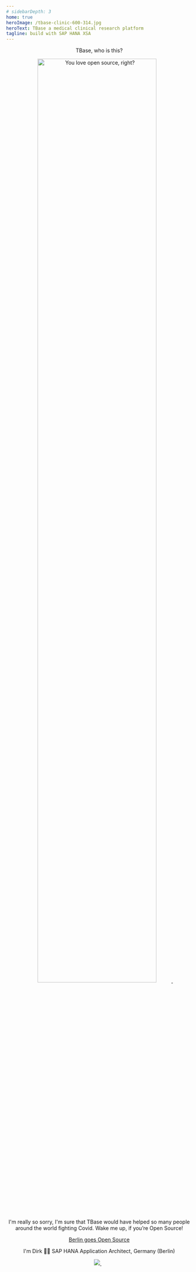 ```yaml
---
# sidebarDepth: 3
home: true                 
heroImage: /tbase-clinic-600-314.jpg
heroText: TBase a medical clinical research platform
tagline: build with SAP HANA XSA
---
```



<!-- <h2 align='center'> -->
  
  <p align='center'>
   TBase, who is this?
   </p>
  <p align='center'>
<a href="https://i.redd.it/">
    <img alt="You love open source, right?" src="https://i.redd.it/8lcewc38osr71.jpg" width=80% height=80%>
      </a>&nbsp;&nbsp;
</p>
  <p align='center'>
  I'm really so sorry, I'm sure that TBase would have helped so many people around the world fighting Covid. Wake me up, if you’re Open Source!
   </p>
  <p align='center'>
   <a href="https://berlinopensource.de/warum-open-source/">Berlin goes Open Source</a>
   </p>
<!-- </h2> -->

<p align='center'>
I'm Dirk 👨‍💻 SAP HANA Application Architect, Germany (Berlin)
</p>
<p align='center'>
  <a href="https://www.linkedin.com/in/raschke-dirk-81507b3a/">
    <img src="https://img.shields.io/badge/linkedin-%230077B5.svg?&style=for-the-badge&logo=linkedin&logoColor=white" />
  </a>&nbsp;&nbsp;
</p>

<!-- ## TBase - Wake me up, if you’re Open Source

[Berlin goes Open Source](https://berlinopensource.de/)

I'm Dirk 👨‍💻 SAP HANA Application Architect, Germany (Berlin) [![](https://img.shields.io/badge/linkedin-%230077B5.svg?&style=for-the-badge&logo=linkedin&logoColor=white)](https://www.linkedin.com/in/raschke-dirk-81507b3a/) -->